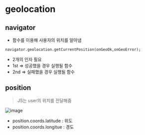 # geolocation

## navigator
- 함수를 이용해 사용자의 위치를 알아냄
```
navigator.geolocation.getCurrentPosition(onGeoOk,onGeoError);
```
- 2개의 인자 필요 
- 1st => 성공했을 경우 실행될 함수
- 2nd => 실패했을 경우 실행될 함수

## position
> JS는 user의 위치를 전달해줌

![image](https://user-images.githubusercontent.com/90364684/211210936-23dbac24-45a8-4981-9012-c35299623247.png)

- position.coords.latitude : 위도 
- position.coords.longitue : 경도

